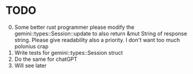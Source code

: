 # TODO
0. Some better rust programmer please modify the gemini::types::Session::update to also return &mut String of response string. Please give readability also a priority. I don't want too much polonius crap
1. Write tests for gemini::types::Session struct
3. Do the same for chatGPT
4. Will see later
